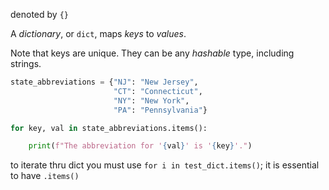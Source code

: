 
denoted by `{}`

A *dictionary*, or `dict`, maps *keys* to *values*. 

Note that keys are unique. They can be any *hashable* type, including strings.  

```Python
state_abbreviations = {"NJ": "New Jersey",
                       "CT": "Connecticut",
                       "NY": "New York",
                       "PA": "Pennsylvania"}
```
```Python
for key, val in state_abbreviations.items():

    print(f"The abbreviation for '{val}' is '{key}'.")
```

to iterate thru dict you must use `for i in test_dict.items()`; it is essential to have `.items()`



